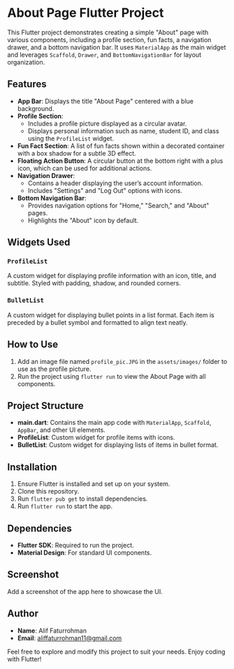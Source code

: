 # About Page Flutter Project

This Flutter project demonstrates creating a simple "About" page with various components, including a profile section, fun facts, a navigation drawer, and a bottom navigation bar. It uses `MaterialApp` as the main widget and leverages `Scaffold`, `Drawer`, and `BottomNavigationBar` for layout organization.

## Features

- **App Bar**: Displays the title "About Page" centered with a blue background.
- **Profile Section**:
  - Includes a profile picture displayed as a circular avatar.
  - Displays personal information such as name, student ID, and class using the `ProfileList` widget.
- **Fun Fact Section**: A list of fun facts shown within a decorated container with a box shadow for a subtle 3D effect.
- **Floating Action Button**: A circular button at the bottom right with a plus icon, which can be used for additional actions.
- **Navigation Drawer**:
  - Contains a header displaying the user’s account information.
  - Includes "Settings" and "Log Out" options with icons.
- **Bottom Navigation Bar**:
  - Provides navigation options for "Home," "Search," and "About" pages.
  - Highlights the "About" icon by default.

## Widgets Used

### `ProfileList`
A custom widget for displaying profile information with an icon, title, and subtitle. Styled with padding, shadow, and rounded corners.

### `BulletList`
A custom widget for displaying bullet points in a list format. Each item is preceded by a bullet symbol and formatted to align text neatly.

## How to Use

1. Add an image file named `profile_pic.JPG` in the `assets/images/` folder to use as the profile picture.
2. Run the project using `flutter run` to view the About Page with all components.

## Project Structure

- **main.dart**: Contains the main app code with `MaterialApp`, `Scaffold`, `AppBar`, and other UI elements.
- **ProfileList**: Custom widget for profile items with icons.
- **BulletList**: Custom widget for displaying lists of items in bullet format.

## Installation

1. Ensure Flutter is installed and set up on your system.
2. Clone this repository.
3. Run `flutter pub get` to install dependencies.
4. Run `flutter run` to start the app.

## Dependencies

- **Flutter SDK**: Required to run the project.
- **Material Design**: For standard UI components.

## Screenshot

Add a screenshot of the app here to showcase the UI.

## Author

- **Name**: Alif Faturrohman
- **Email**: aliffaturrohman11@gmail.com

Feel free to explore and modify this project to suit your needs. Enjoy coding with Flutter!
